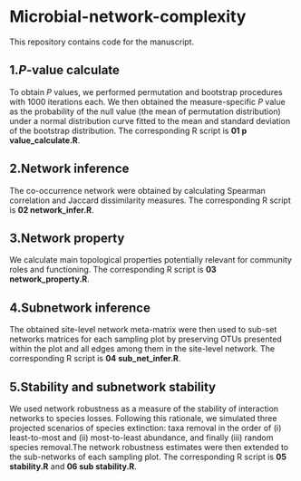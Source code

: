 # Microbial-network-complexity
This repository contains code for the manuscript.
## 1._P_-value calculate
To obtain _P_ values, we performed permutation and bootstrap procedures with 1000 iterations each. We then obtained the measure-specific _P_ value as the probability of the null value (the mean of permutation distribution) under a normal distribution curve fitted to the mean and standard deviation of the bootstrap distribution.
The corresponding R script is **01 p value_calculate.R**.
## 2.Network inference
The co-occurrence network were obtained by calculating Spearman correlation and Jaccard dissimilarity measures.
The corresponding R script is **02 network_infer.R**.
## 3.Network property
We calculate main topological properties potentially relevant for community roles and functioning.
The corresponding R script is **03 network_property.R**.
## 4.Subnetwork inference
The obtained site-level network meta-matrix were then used to sub-set networks matrices for each sampling plot by preserving OTUs presented within the plot and all edges among them in the site-level network.
The corresponding R script is **04 sub_net_infer.R**.
## 5.Stability and subnetwork stability
We used network robustness as a measure of the stability of interaction networks to species losses. Following this rationale, we simulated three projected scenarios of species extinction: taxa removal in the order of (ⅰ) least-to-most and (ⅱ) most-to-least abundance, and finally (ⅲ) random species removal.The network robustness estimates were then extended to the sub-networks of each sampling plot.
The corresponding R script is **05 stability.R** and **06 sub stability.R**.
